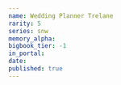 ```yaml
---
name: Wedding Planner Trelane
rarity: 5
series: snw
memory_alpha:
bigbook_tier: -1
in_portal:
date:
published: true
---
```



